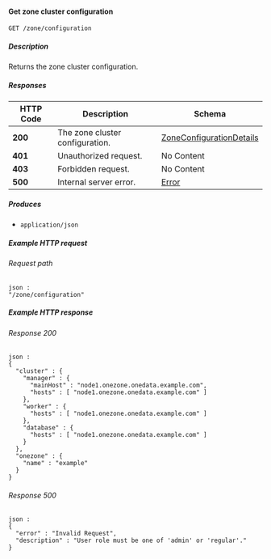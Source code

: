 
<a name="get_zone_configuration"></a>
#### Get zone cluster configuration
```
GET /zone/configuration
```


##### Description
Returns the zone cluster configuration.


##### Responses

|HTTP Code|Description|Schema|
|---|---|---|
|**200**|The zone cluster configuration.|[ZoneConfigurationDetails](../definitions/ZoneConfigurationDetails.md#zoneconfigurationdetails)|
|**401**|Unauthorized request.|No Content|
|**403**|Forbidden request.|No Content|
|**500**|Internal server error.|[Error](../definitions/Error.md#error)|


##### Produces

* `application/json`


##### Example HTTP request

###### Request path
```
json :
"/zone/configuration"
```


##### Example HTTP response

###### Response 200
```
json :
{
  "cluster" : {
    "manager" : {
      "mainHost" : "node1.onezone.onedata.example.com",
      "hosts" : [ "node1.onezone.onedata.example.com" ]
    },
    "worker" : {
      "hosts" : [ "node1.onezone.onedata.example.com" ]
    },
    "database" : {
      "hosts" : [ "node1.onezone.onedata.example.com" ]
    }
  },
  "onezone" : {
    "name" : "example"
  }
}
```


###### Response 500
```
json :
{
  "error" : "Invalid Request",
  "description" : "User role must be one of 'admin' or 'regular'."
}
```



